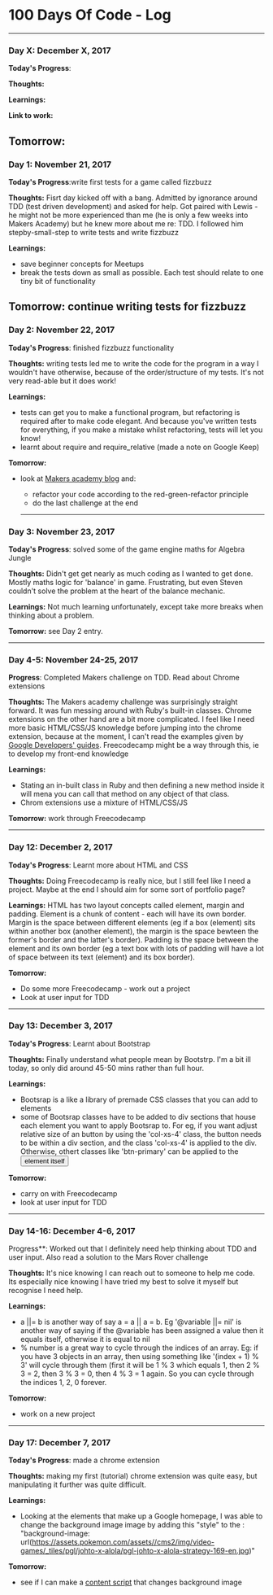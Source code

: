 # 100 Days Of Code - Log

-------------------------------
### Day X: December X, 2017

**Today's Progress**: 

**Thoughts:**

**Learnings:**

**Link to work:**

**Tomorrow:**
-------------------------------
### Day 1: November 21, 2017

**Today's Progress**:write first tests for a game called fizzbuzz

**Thoughts:** Fisrt day kicked off with a bang. Admitted by ignorance around TDD (test driven development) and asked for help. Got paired with Lewis - he might not be more experienced than me (he is only a few weeks into Makers Academy) but he knew more about me re: TDD. I followed him stepby-small-step to write tests and write fizzbuzz 

**Learnings:**
- save beginner concepts for Meetups
- break the tests down as small as possible. Each test should relate to one tiny bit of functionality

**Tomorrow:** continue writing tests for fizzbuzz
-------------------------------
### Day 2: November 22, 2017

**Today's Progress**: finished fizzbuzz functionality

**Thoughts:** writing tests led me to write the code for the program in a way I wouldn't have otherwise, because of the order/structure of my tests. It's not very read-able but it does work!

**Learnings:**
- tests can get you to make a functional program, but refactoring is required after to make code elegant. And because you've written tests for everything, if you make a mistake whilst refactoring, tests will let you know! 
- learnt about require and require_relative (made a note on Google Keep)

**Tomorrow:**
- look at [Makers academy blog](https://blog.makersacademy.com/an-introduction-to-tdd-in-ruby-72f0a8536509) and:
  - refactor your code according to the red-green-refactor principle
  - do the last challenge at the end
  
  -------------------------------
### Day 3: November 23, 2017

**Today's Progress**: solved some of the game engine maths for Algebra Jungle 

**Thoughts:** Didn't get get nearly as much coding as I wanted to get done. Mostly maths logic for 'balance' in game. Frustrating, but even Steven couldn't solve the problem at the heart of the balance mechanic.

**Learnings:** Not much learning unfortunately, except take more breaks when thinking about a problem.

**Tomorrow:** see Day 2 entry.

-------------------------------
### Day 4-5: November 24-25, 2017

**Progress**: Completed Makers challenge on TDD. Read about Chrome extensions

**Thoughts:** The Makers academy challenge was surprisingly straight forward. It was fun messing around with Ruby's built-in classes. Chrome extensions on the other hand are a bit more complicated. I feel like I need more basic HTML/CSS/JS knowledge before jumping into the chrome extension, because at the moment, I can't read the examples given by [Google Developers' guides](https://youtu.be/e3McMaHvlBY?list=PLCA101D6A85FE9D4B). Freecodecamp might be a way through this, ie to develop my front-end knowledge

**Learnings:**
- Stating an in-built class in Ruby and then defining a new method inside it will mena you can call that method on any object of that class.
- Chrom extensions use a mixture of HTML/CSS/JS

**Tomorrow:** work through Freecodecamp

-------------------------------
### Day 12: December 2, 2017

**Today's Progress**: Learnt more about HTML and CSS

**Thoughts:** Doing Freecodecamp is really nice, but I still feel like I need a project. Maybe at the end I should aim for some sort of portfolio page?

**Learnings:** HTML has two layout concepts called element, margin and padding. Element is a chunk of content - each will have its own border. Margin is the space between different elements (eg if a box (element) sits within another box (another element), the margin is the space bewteen the former's border and the latter's border). Padding is the space between the element and its own border (eg a text box with lots of padding will have a lot of space between its text (element) and its box border). 

**Tomorrow:** 
- Do some more Freecodecamp - work out a project
- Look at user input for TDD

-------------------------------
### Day 13: December 3, 2017

**Today's Progress**: Learnt about Bootstrap

**Thoughts:** Finally understand what people mean by Bootstrp. I'm a bit ill today, so only did around 45-50 mins rather than full hour.

**Learnings:**
- Bootsrap is a like a library of premade CSS classes that you can add to elements
- some of Bootsrap classes have to be added to div sections that house each element you want to apply Bootsrap to. For eg, if you want adjust relative size of an button by using the 'col-xs-4' class, the button needs to be within a div section, and the class 'col-xs-4' is applied to the div. Otherwise, othert classes like 'btn-primary' can be applied to the <button> element itself  

**Tomorrow:**
- carry on with Freecodecamp
- look at user input for TDD

-------------------------------
### Day 14-16: December 4-6, 2017

Progress**: Worked out that I definitely need help thinking about TDD and user input. Also read a solution to the Mars Rover challenge

**Thoughts:** It's nice knowing I can reach out to someone to help me code. Its especially nice knowing I have tried my best to solve it myself but recognise I need help.

**Learnings:**
- a ||= b is another way of say a = a || a = b. Eg '@variable ||= nil' is another way of saying if the @variable has been assigned a value then it equals itself, otherwise it is equal to nil
- % number is a great way to cycle through the indices of an array. Eg: if you have 3 objects in an array, then using something like '(index + 1) % 3' will cycle through them (first it will be 1 % 3 which equals 1, then 2 % 3 = 2, then 3 % 3 = 0, then 4 % 3 = 1 again. So you can cycle through the indices 1, 2, 0 forever. 

**Tomorrow:**
- work on a new project

-------------------------------
### Day 17: December 7, 2017

**Today's Progress**: made a chrome extension

**Thoughts:** making my first (tutorial) chrome extension was quite easy, but manipulating it further was quite difficult. 

**Learnings:**
- Looking at the elements that make up a Google homepage, I was able to change the background image image by adding this "style" to the <body>: "background-image: url(https://assets.pokemon.com/assets//cms2/img/video-games/_tiles/pgl/johto-x-alola/pgl-johto-x-alola-strategy-169-en.jpg)"

**Tomorrow:**
- see if I can make a [content script](https://developer.chrome.com/extensions/content_scripts#pi) that changes background image 
